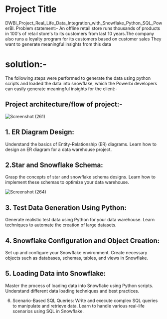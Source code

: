 # Project Title
DWBI_Project_Real_Life_Data_Integration_with_Snowflake_Python_SQL_PowerBI.
Problem statement:- An offline retail store runs thousands of products in 100's of retail store's to its customers from last 10 years.The company also runs a loyalty program for its customers based on customer sales
They want to generate meaningful insights from this data


# solution:-

The following steps were performed to generate the data using python scripts and loaded the data into snowflake, which the Powerbi developers can easily generate meaningful insights for the client:-

## Project architecture/flow of project:-

![Screenshot (261)](https://github.com/user-attachments/assets/e1fc62b9-d44f-4ec8-b69f-89bb6513b973)


## 1. ER Diagram Design:
Understand the basics of Entity-Relationship (ER) diagrams.
Learn how to design an ER diagram for a data warehouse project.

## 2.Star and Snowflake Schema:
Grasp the concepts of star and snowflake schema designs.
Learn how to implement these schemas to optimize your data warehouse.

![Screenshot (264)](https://github.com/user-attachments/assets/6022226f-ca0b-459f-9860-9a83706380d7)

## 3. Test Data Generation Using Python:
Generate realistic test data using Python for your data warehouse.
Learn techniques to automate the creation of large datasets.

## 4. Snowflake Configuration and Object Creation:
Set up and configure your Snowflake environment.
Create necessary objects such as databases, schemas, tables, and views in Snowflake.

## 5. Loading Data into Snowflake:
Master the process of loading data into Snowflake using Python scripts.
Understand different data loading techniques and best practices.

6. Scenario-Based SQL Queries:
Write and execute complex SQL queries to manipulate and retrieve data.
Learn to handle various real-life scenarios using SQL in Snowflake.
